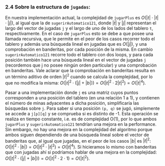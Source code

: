 ﻿### 2.4 Sobre la estructura de ``jugadas``:

En nuestra implementación actual, la complejidad de ``jugarPlus`` es $O(|t|\cdot|t|\cdot|j|)$,
al igual que la de ``sugerirAutomatico121``, donde $|t|$ y $|j|$
representan el largo del vector de jugadas ``j`` y el largo de uno de los lados del tablero ``t``,
respectivamente. En el caso de ``jugarPlus`` esto se debe a que posee una llamada recursiva, 
que le permite en el peor de los casos recorrer todo el tablero y además una búsqueda lineal 
en jugadas que es $O(|j|)$, y una comprobación en banderitas, por cada posición de la misma. 
En cambio ``sugerirAutomatico121`` recorre todo el tablero con dos loops, y para cada posición también 
hace una búsqueda lineal en el vector de jugadas ``j`` (recordemos que j no posee ningún orden particular)
y una comprobación en banderitas. Vale aclarar que la comprobación en banderitas resulta en un término
aditivo de orden $|t|^2$ cuando se calcula la complejidad, por lo que no modifica la misma:
$O(|t|^2 \cdot \left(|j| + |b|\right)) = O(|t|^2 \cdot 2 |t|^2) = O(|t|^4)$.

Pasar a una implementación donde ``j`` es una matriz cuyos puntos corresponden a una
posición del tablero (en una relación 1 a 1), y contienen el número de minas adyacentes
a dicha posición, simplificaría las búsquedas sobre ``j``. Para saber si una posición ``(p, q)`` 
se jugó, simplemente se accede a ``j[p][q]`` y se comprueba si es distinto de -1. 
Esta operación se realiza en tiempo constante, i.e. es de complejidad O(1), por lo que ambos
``jugarPlus`` y ``sugerirAutomatico121`` tendrían una mejora en la performance. Sin embargo, 
no hay una mejora en la complejidad del algoritmo porque ambos siguen dependiendo de una búsqueda 
lineal sobre el vector de banderitas que, al igual que jugadas, en el peor de los casos $|b|$ es $|t|^2$:
$O(|t|^2 \cdot |b|) = O(|t|^2 \cdot |t|^2) = O(|t|^4)$.
Si hicieramos lo mismo con banderitas que con jugadas ahí si podríamos hablar de una mejora 
en la complejidad:
$O(|t|^2 \cdot \left(|j| + |b|\right)) = O(|t|^2 \cdot 2 \cdot 1) = O(|t|^2)$.


